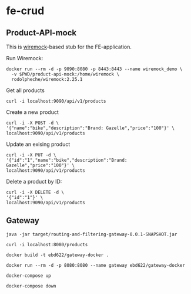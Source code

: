 # fe-crud

## Product-API-mock
This is [wiremock](http://wiremock.org/)-based stub for the FE-application.

Run Wiremock:
```
docker run --rm -d -p 9090:8080 -p 8443:8443 --name wiremock_demo \
  -v $PWD/product-api-mock:/home/wiremock \
  rodolpheche/wiremock:2.25.1
```

Get all products
```
curl -i localhost:9090/api/v1/products
```
Create a new product
```
curl -i -X POST -d \
'{"name":"bike","description":"Brand: Gazelle","price":"100"}' \
localhost:9090/api/v1/products
```
Update an exising product
```
curl -i -X PUT -d \
'{"id":"1","name":"bike","description":"Brand: Gazelle","price":"100"}' \
localhost:9090/api/v1/products
```

Delete a product by ID:
```
curl -i -X DELETE -d \
'{"id":"1"}' \
localhost:9090/api/v1/products
```

## Gateway

```
java -jar target/routing-and-filtering-gateway-0.0.1-SNAPSHOT.jar
```

```
curl -i localhost:8080/products
```
```
docker build -t ebd622/gateway-docker .
```
```
docker run --rm -d -p 8080:8080 --name gateway ebd622/gateway-docker
```
```
docker-compose up
```

```
docker-compose down
```
